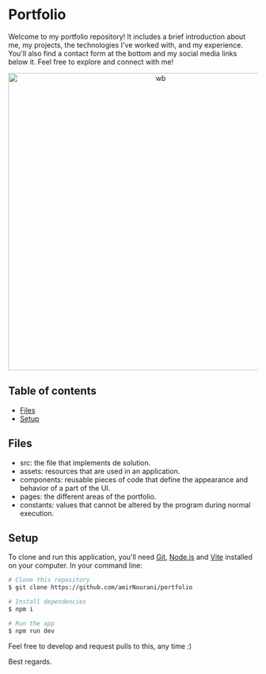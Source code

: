 # Portfolio
Welcome to my portfolio repository! 
It includes a brief introduction about me, my projects, the technologies I've worked with, and my experience. 
You'll also find a contact form at the bottom and my social media links below it. 
Feel free to explore and connect with me!

<p align="center">
  <img src="https://github.com/amirNourani/portfolio/assets/87523506/56bdfad0-356d-4973-9d81-f987490882f4" alt="wb" width="600">
  <br>
</p>


## Table of contents
* [Files](#files)
* [Setup](#setup)


## Files
* src: the file that implements de solution.
* assets: resources that are used in an application.
* components: reusable pieces of code that define the appearance and behavior of a part of the UI.
* pages: the different areas of the portfolio.
* constants: values that cannot be altered by the program during normal execution.


## Setup
To clone and run this application, you'll need [Git](https://git-scm.com/), [Node.js](https://nodejs.org/en) and [Vite](https://vitejs.dev/) installed on your computer. In your command line:
```bash
# Clone this repository
$ git clone https://github.com/amirNourani/portfolio

# Install dependencies
$ npm i

# Run the app
$ npm run dev
```

Feel free to develop and request pulls to this, any time :) 

Best regards.
